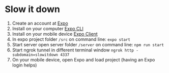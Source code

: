 # Slow it down

1. Create an account at [Expo](https://expo.io/)
2. Install on your computer [Expo CLI](https://docs.expo.io/versions/latest/introduction/installation)
3. Install on your mobile device [Expo Client](https://expo.io/tools#client)
4. In expo project folder `/src` on command line: `expo start`
5. Start server open server folder `/server` on command line: `npm run start`
6. Start ngrok tunnel in different terminal window `ngrok http -subdomain=slowitdown 4337`
7. On your mobile device, open Expo and load project (having an Expo login helps)
